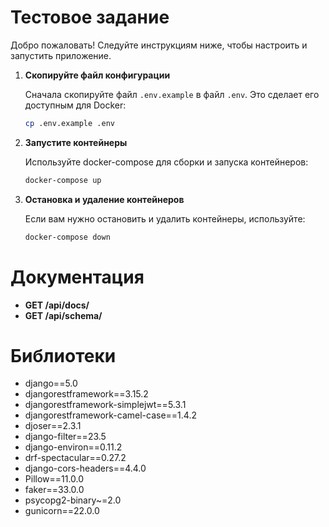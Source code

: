 # Тестовое задание

Добро пожаловать! Следуйте инструкциям ниже, чтобы настроить и запустить приложение.


1. **Скопируйте файл конфигурации**

   Сначала скопируйте файл `.env.example` в файл `.env`. Это сделает его доступным для Docker:
   
   ```bash
   cp .env.example .env

2. **Запустите контейнеры**

   Используйте docker-compose для сборки и запуска контейнеров:

   ```bash
   docker-compose up

3. **Остановка и удаление контейнеров**

   Если вам нужно остановить и удалить контейнеры, используйте:

   ```bash
   docker-compose down
   
# Документация 
- **GET /api/docs/**
- **GET /api/schema/**

# Библиотеки
- django==5.0
- djangorestframework==3.15.2
- djangorestframework-simplejwt==5.3.1
- djangorestframework-camel-case==1.4.2
- djoser==2.3.1
- django-filter==23.5
- django-environ==0.11.2
- drf-spectacular==0.27.2
- django-cors-headers==4.4.0
- Pillow==11.0.0
- faker==33.0.0
- psycopg2-binary~=2.0
- gunicorn==22.0.0
